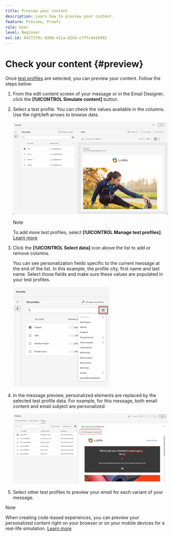 ```yaml
---
title: Preview your content
description: Learn how to preview your content.
feature: Preview, Proofs
role: User
level: Beginner
exl-id: 6477270c-0309-411a-8254-c7ffc4419492
---
```

# Check your content {#preview}

<!--## Preview your content {#preview-content}-->

Once [test profiles](test-profiles.md) are selected, you can preview your content. Follow the steps below:

1. From the edit content screen of your message or in the Email Designer, click the **[!UICONTROL Simulate content]** button.

1. Select a test profile. You can check the values available in the columns. Use the right/left arrows to browse data.

    ![](../email/assets/preview-select-profile.png)

    >[!NOTE]
    >
    >To add more test profiles, select **[!UICONTROL Manage test profiles]**. [Learn more](test-profiles.md)

1. Click the **[!UICONTROL Select data]** icon above the list to add or remove columns.
    
    You can see personalization fields specific to the current message at the end of the list. In this example, the profile city, first name and last name. Select those fields and make sure these values are populated in your test profiles.

    ![](../email/assets/preview-select-data.png)

1. In the message preview, personalized elements are replaced by the selected test profile data. For example, for this message, both email content and email subject are personalized:

    ![](../email/assets/preview-test-profile.png)

1. Select other test profiles to preview your email for each variant of your message.

>[!NOTE]
>
>When creating code-based experiences, you can preview your personalized content right on your browser or on your mobile devices for a real-life simulation. [Learn more](../code-based/create-code-based.md#preview-on-device)

